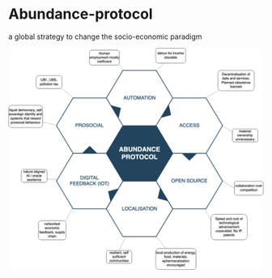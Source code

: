 # Abundance-protocol
a global strategy to change the socio-economic paradigm 


![image](abundance_protocol.png)
